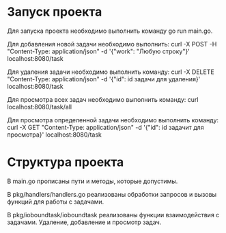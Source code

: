 # Запуск проекта

Для запуска проекта необходимо выполнить команду go run main.go.

Для добавления новой задачи необходимо выполнить: curl -X POST -H "Content-Type: application/json" -d '{"work": "Любую строку"}' localhost:8080/task

Для удаления задачи необходимо выполнить команду: curl -X DELETE "Content-Type: application/json" -d '{"id": id задачи для удаления}' localhost:8080/task

Для просмотра всех задач необходимо выполнить команду: curl localhost:8080/task/all

Для просмотра определенной задачи необходимо выполнить команду: curl -X GET "Content-Type: application/json" -d '{"id": id задачит для просмотра}' localhost:8080/task

# Структура проекта

В main.go прописаны пути и методы, которые допустимы.

В pkg/handlers/handlers.go реализованы обработки запросов и вызовы функций для работы с задачами.

В pkg/ioboundtask/ioboundtask реализованы функции взаимодействия с задачами. Удаление, добавление и просмотр задач.
